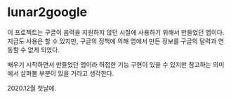 # lunar2google

이 프로젝트는 구글이 음력을 지원하지 않던 시절에 사용하기 위해서 만들었던 앱이다. 
지금도 사용은 할 수 있지만, 구글의 정책에 의해 앱에서 만든 정보를 구글의 달력과 연동할 수 없게 되었다.

배우기 시작하면서 만들었던 앱이라 허접한 기능 구현이 있을 수 있지만 참고하는 의미에서 살펴볼 부분이 있을 거라고 생각한다. 

2020.12월 첫날에.
